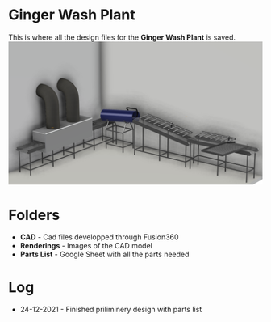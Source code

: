 ﻿# Ginger Wash Plant

This is where all the design files for the **Ginger Wash Plant** is saved. 
![Floor Plan V6](https://raw.githubusercontent.com/nadeeofthings/wash-plant-design/main/Renderings/FloorPlan%20v6.png)

# Folders

 - **CAD** - Cad files developped through Fusion360
 - **Renderings** - Images of the CAD model
 - **Parts List** - Google Sheet with all the parts needed

# Log

- 24-12-2021 - Finished priliminery design with parts list

